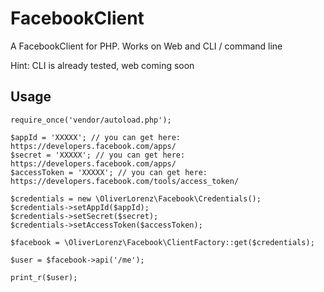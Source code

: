 FacebookClient
==============

A FacebookClient for PHP. Works on Web and CLI / command line

Hint: CLI is already tested, web coming soon

Usage
-----
    require_once('vendor/autoload.php');

    $appId = 'XXXXX'; // you can get here: https://developers.facebook.com/apps/
    $secret = 'XXXXX'; // you can get here: https://developers.facebook.com/apps/
    $accessToken = 'XXXXX'; // you can get here: https://developers.facebook.com/tools/access_token/

    $credentials = new \OliverLorenz\Facebook\Credentials();
    $credentials->setAppId($appId);
    $credentials->setSecret($secret);
    $credentials->setAccessToken($accessToken);

    $facebook = \OliverLorenz\Facebook\ClientFactory::get($credentials);

    $user = $facebook->api('/me');

    print_r($user);